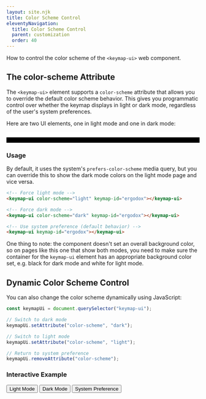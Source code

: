 ```yaml
---
layout: site.njk
title: Color Scheme Control
eleventyNavigation:
  title: Color Scheme Control
  parent: customization
  order: 40
---
```


How to control the color scheme of the `<keymap-ui>` web component.

## The color-scheme Attribute

The `<keymap-ui>` element supports a `color-scheme` attribute that allows you to override the default color scheme behavior. This gives you programmatic control over whether the keymap displays in light or dark mode, regardless of the user's system preferences.

Here are two UI elements, one in light mode and one in dark mode:

<div id="light-mode-container" style="background-color: white; padding: .5em 1em;"></div>
<script type="module">
  import { KeymapTitleScreenLayoutSimple } from "/KeymapKit/keymaps/title-screen-layout-simple.js";
  const lightContainer = document.getElementById("light-mode-container");
  const lightKeymapUi = document.createElement("keymap-ui");
  lightKeymapUi.setAttribute("color-scheme", "light");
  lightKeymapUi.setAttribute("keymap-id", "title-screen-map-simple");
  lightKeymapUi.setModelsAndMaps([KeymapTitleScreenLayoutSimple]);
  lightContainer.appendChild(lightKeymapUi);
</script>

<div id="dark-mode-container" style="background-color: black; padding: .5em 1em;"></div>
<script type="module">
  import { KeymapTitleScreenLayoutSimple } from "/KeymapKit/keymaps/title-screen-layout-simple.js";
  const darkContainer = document.getElementById("dark-mode-container");
  const darkKeymapUi = document.createElement("keymap-ui");
  darkKeymapUi.setAttribute("color-scheme", "dark");
  darkKeymapUi.setAttribute("keymap-id", "title-screen-map-simple");
  darkKeymapUi.setModelsAndMaps([KeymapTitleScreenLayoutSimple]);
  darkContainer.appendChild(darkKeymapUi);
</script>

### Usage

By default, it uses the system's `prefers-color-scheme` media query,
but you can override this to show the dark mode colors on the light mode page and vice versa.

```html
<!-- Force light mode -->
<keymap-ui color-scheme="light" keymap-id="ergodox"></keymap-ui>

<!-- Force dark mode -->
<keymap-ui color-scheme="dark" keymap-id="ergodox"></keymap-ui>

<!-- Use system preference (default behavior) -->
<keymap-ui keymap-id="ergodox"></keymap-ui>
```

One thing to note: the component doesn't set an overall background color,
so on pages like this one that show both modes,
you need to make sure the container for the `keymap-ui` element has an appropriate background color set,
e.g. black for dark mode and white for light mode.

## Dynamic Color Scheme Control

You can also change the color scheme dynamically using JavaScript:

```javascript
const keymapUi = document.querySelector("keymap-ui");

// Switch to dark mode
keymapUi.setAttribute("color-scheme", "dark");

// Switch to light mode
keymapUi.setAttribute("color-scheme", "light");

// Return to system preference
keymapUi.removeAttribute("color-scheme");
```

### Interactive Example

<div id="interactive-container"></div>

<div style="margin-top: 1rem;">
  <button onclick="setColorScheme('light')">Light Mode</button>
  <button onclick="setColorScheme('dark')">Dark Mode</button>
  <button onclick="setColorScheme('system')">System Preference</button>
</div>

<script type="module">
  import { KeymapTitleScreenLayoutSimple } from "/KeymapKit/keymaps/title-screen-layout-simple.js";
  const interactiveContainer = document.getElementById("interactive-container");
  const interactiveKeymapUi = document.createElement("keymap-ui");
  interactiveKeymapUi.setAttribute("id", "interactive-keymap");
  interactiveKeymapUi.setAttribute("keymap-id", "title-screen-map-simple");
  interactiveKeymapUi.setModelsAndMaps([KeymapTitleScreenLayoutSimple]);
  interactiveContainer.appendChild(interactiveKeymapUi);

  window.setColorScheme = function(scheme) {
    const keymap = document.getElementById("interactive-keymap");
    switch (scheme) {
      case "system": {
        interactiveContainer.style = "";
        keymap.removeAttribute("color-scheme");
        break;
      }
      case "light": {
        interactiveContainer.style = "background-color: white;";
        keymap.setAttribute("color-scheme", "light");
        break;
      }
      case "dark": {
        interactiveContainer.style = "background-color: black;";
        keymap.setAttribute("color-scheme", "dark");
        break;
      }
    }
  };
</script>
